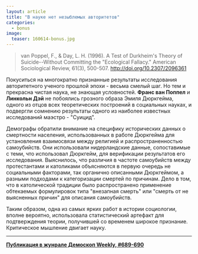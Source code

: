 ```yaml
---
layout: article
title: "В науке нет незыблемых авторитетов"
categories: 
  - bonus
image:
  teaser: 160614-bonus.jpg
---
```


> van Poppel, F., & Day, L. H. (1996). A Test of Durkheim's Theory of Suicide--Without Committing the "Ecological Fallacy." American Sociological Review, 61(3), 500-507. http://doi.org/10.2307/2096361

Покуситься на многократно признанные результаты исследования авторитетного ученого прошлой эпохи - весьма смелый шаг. Но тем и прекрасна чистая наука, не знающая условностей. **Франс ван Поппел** и **Линкольн Дэй** не побоялись грозного образа Эмиля Дюркгейма, одного из отцов всех теоретических построений в социальных науках, и подвергли сомнению результаты одного из наиболее известных исследований маэстро - "Суицид".

Демографы обратили внимание на специфику исторических данных о смертности населения, использованных в работе Дюркгейма для установления взаимосвязи между религией и распространенностью самоубийств. Они использовали нидерландские данные, сопоставимые с теми, что использовал Дюркгейм, для верификации результатов его исследования. Выяснилось, что различия в частоте самоубийств между протестантами и католиками объясняются в первую очередь не социальными факторами, так органично описанными Дюркгеймом, а разными подходами к категоризации смертей по причинам. Дело в том, что в католической традиции было распространено применение обтекаемых формулировок типа "внезапная смерть" или "смерть от не выясненных причин" для описания самоубийств.

Таким образом, одна из самых ярких работ в истории социологии, вполне вероятно, использовала статистический артефакт для подтверждения теории, получившей со временем широкое признание. Критическое мышление двигает науку.

***
**[Публикация в жунрале Демоскоп Weekly, #689-690](http://demoscope.ru/weekly/2016/0685/digest03.php)**